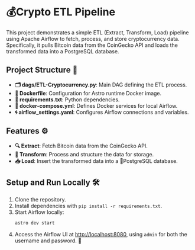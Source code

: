 # 💰Crypto ETL Pipeline 

This project demonstrates a simple ETL (Extract, Transform, Load) pipeline using Apache Airflow to fetch, process, and store cryptocurrency data. Specifically, it pulls Bitcoin data from the CoinGecko API and loads the transformed data into a PostgreSQL database.

## Project Structure 📂
- **🗂 dags/ETL-Cryptocurrency.py**: Main DAG defining the ETL process.
- **🐳 Dockerfile**: Configuration for Astro runtime Docker image.
- **📄 requirements.txt**: Python dependencies.
- **🐳 docker-compose.yml**: Defines Docker services for local Airflow.
- **🌀 airflow_settings.yaml**: Configures Airflow connections and variables.

## Features ⚙️
- **🔍 Extract**: Fetch Bitcoin data from the CoinGecko API.
- **🔄 Transform**: Process and structure the data for storage.
- **📥 Load**: Insert the transformed data into a 🐘PostgreSQL database.

## Setup and Run Locally 🛠️
1. Clone the repository. 
2. Install dependencies with `pip install -r requirements.txt`.
3. Start Airflow locally:
   ```bash
   astro dev start
   ```
4. Access the Airflow UI at [http://localhost:8080](http://localhost:8080), using `admin` for both the username and password. 🔑

